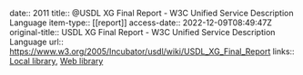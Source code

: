 date:: 2011
title:: @USDL XG Final Report - W3C Unified Service Description Language
item-type:: [[report]]
access-date:: 2022-12-09T08:49:47Z
original-title:: USDL XG Final Report - W3C Unified Service Description Language
url:: https://www.w3.org/2005/Incubator/usdl/wiki/USDL_XG_Final_Report
links:: [Local library](zotero://select/library/items/J8QCU6VM), [Web library](https://www.zotero.org/users/6520516/items/J8QCU6VM)
